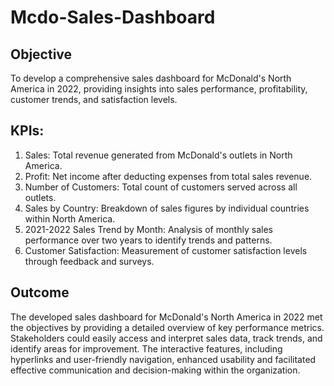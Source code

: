 # Mcdo-Sales-Dashboard

## Objective
To develop a comprehensive sales dashboard for McDonald's North America in 2022, providing insights into sales performance, profitability, customer trends, and satisfaction levels.

## KPIs:
1. Sales: Total revenue generated from McDonald's outlets in North America.
2. Profit: Net income after deducting expenses from total sales revenue.
3. Number of Customers: Total count of customers served across all outlets.
4. Sales by Country: Breakdown of sales figures by individual countries within North America.
5. 2021-2022 Sales Trend by Month: Analysis of monthly sales performance over two years to identify trends and patterns.
6. Customer Satisfaction: Measurement of customer satisfaction levels through feedback and surveys.

## Outcome
The developed sales dashboard for McDonald's North America in 2022 met the objectives by providing a detailed overview of key performance metrics. Stakeholders could easily access and interpret sales data, track trends, and identify areas for improvement. The interactive features, including hyperlinks and user-friendly navigation, enhanced usability and facilitated effective communication and decision-making within the organization.

